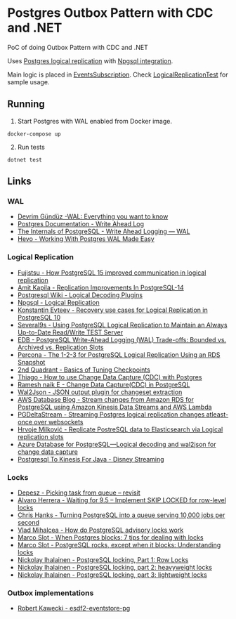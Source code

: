 # Postgres Outbox Pattern with CDC and .NET
PoC of doing Outbox Pattern with CDC and .NET

Uses [Postgres logical replication](https://www.postgresql.org/docs/current/logical-replication.html) with [Npgsql integration](https://www.npgsql.org/doc/replication.html).

Main logic is placed in [EventsSubscription](./PostgresOutbox/Subscriptions/EventsSubscription.cs). Check [LogicalReplicationTest](./PostgresOutboxPatternWithCDC.NET.Tests/LogicalReplicationTest.cs) for sample usage.

## Running

1. Start Postgres with WAL enabled from Docker image.
```shell
docker-compose up
```
2. Run tests
```shell
dotnet test
```

## Links

### WAL
- [Devrim Gündüz -WAL: Everything you want to know](https://www.youtube.com/watch?v=feTihjJJs3g)
- [Postgres Documentation - Write Ahead Log](https://www.postgresql.org/docs/13/runtime-config-wal.html)
- [The Internals of PostgreSQL - Write Ahead Logging — WAL](https://www.interdb.jp/pg/pgsql09.html)
- [Hevo - Working With Postgres WAL Made Easy](https://hevodata.com/learn/working-with-postgres-wal/)

### Logical Replication
- [Fujistsu - How PostgreSQL 15 improved communication in logical replication](https://www.postgresql.fastware.com/blog/how-postgresql-15-improved-communication-in-logical-replication)
- [Amit Kapila  - Replication Improvements In PostgreSQL-14](https://amitkapila16.blogspot.com/2021/09/logical-replication-improvements-in.html)
- [Postgresql Wiki - Logical Decoding Plugins](https://wiki.postgresql.org/wiki/Logical_Decoding_Plugins)
- [Npgsql - Logical Replication](https://www.npgsql.org/doc/replication.html)
- [Konstantin Evteev - Recovery use cases for Logical Replication in PostgreSQL 10](https://medium.com/avitotech/recovery-use-cases-for-logical-replication-in-postgresql-10-a1e6bab03072)
- [Several9s - Using PostgreSQL Logical Replication to Maintain an Always Up-to-Date Read/Write TEST Server](https://severalnines.com/blog/using-postgresql-logical-replication-maintain-always-date-readwrite-test-server/)
- [EDB - PostgreSQL Write-Ahead Logging (WAL) Trade-offs: Bounded vs. Archived vs. Replication Slots](https://www.enterprisedb.com/blog/postgresql-wal-write-ahead-logging-management-strategy-tradeoffs)
- [Percona - The 1-2-3 for PostgreSQL Logical Replication Using an RDS Snapshot](https://www.percona.com/blog/postgresql-logical-replication-using-an-rds-snapshot/)
- [2nd Quadrant - Basics of Tuning Checkpoints](https://www.2ndquadrant.com/en/blog/basics-of-tuning-checkpoints/)
- [Thiago - How to use Change Data Capture (CDC) with Postgres](https://dev.to/thiagosilvaf/how-to-use-change-database-capture-cdc-in-postgres-37b8)
- [Ramesh naik E - Change Data Capture(CDC) in PostgreSQL](https://medium.com/@ramesh.esl/change-data-capture-cdc-in-postgresql-7dee2d467d1b)
- [Wal2Json - JSON output plugin for changeset extraction](https://github.com/eulerto/wal2json)
- [AWS Database Blog - Stream changes from Amazon RDS for PostgreSQL using Amazon Kinesis Data Streams and AWS Lambda](https://aws.amazon.com/blogs/database/stream-changes-from-amazon-rds-for-postgresql-using-amazon-kinesis-data-streams-and-aws-lambda/)
- [PGDeltaStream - Streaming Postgres logical replication changes atleast-once over websockets ](https://github.com/hasura/pgdeltastream)
- [Hrvoje Milković - Replicate PostreSQL data to Elasticsearch via Logical replication slots](http://staging.kraken.hr/blog/2018/postgresql-replication-elasticsearch)
- [Azure Database for PostgreSQL—Logical decoding and wal2json for change data capture](https://azure.microsoft.com/en-us/updates/azure-database-for-postgresql-logical-decoding-and-wal2json-for-change-data-capture/)
- [Postgresql To Kinesis For Java - Disney Streaming](https://github.com/disneystreaming/pg2k4j)

### Locks
- [Depesz - Picking task from queue – revisit](https://www.depesz.com/2016/05/04/picking-task-from-queue-revisit/)
- [Alvaro Herrera - Waiting for 9.5 – Implement SKIP LOCKED for row-level locks](https://www.depesz.com/2014/10/10/waiting-for-9-5-implement-skip-locked-for-row-level-locks/)
- [Chris Hanks - Turning PostgreSQL into a queue serving 10,000 jobs per second](https://gist.github.com/chanks/7585810)
- [Vlad Mihalcea - How do PostgreSQL advisory locks work](https://vladmihalcea.com/how-do-postgresql-advisory-locks-work/)
- [Marco Slot - When Postgres blocks: 7 tips for dealing with locks](https://www.citusdata.com/blog/2018/02/22/seven-tips-for-dealing-with-postgres-locks/)
- [Marco Slot - PostgreSQL rocks, except when it blocks: Understanding locks](https://www.citusdata.com/blog/2018/02/15/when-postgresql-blocks/)
- [Nickolay Ihalainen - PostgreSQL locking, Part 1: Row Locks](https://www.percona.com/blog/2018/10/16/postgresql-locking-part-1-row-locks/)
- [Nickolay Ihalainen - PostgreSQL locking, part 2: heavyweight locks](https://www.percona.com/blog/2018/10/24/postgresql-locking-part-2-heavyweight-locks/)
- [Nickolay Ihalainen - PostgreSQL locking, part 3: lightweight locks](https://www.percona.com/blog/2018/10/30/postgresql-locking-part-3-lightweight-locks/)

### Outbox implementations
- [Robert Kawecki - esdf2-eventstore-pg](https://github.com/rkaw92/esdf2-eventstore-pg/blob/a49f88cd1f10d4f06a12ef0982293a8c7abb4ff9/src/PostgresEventStore.ts#L116)
